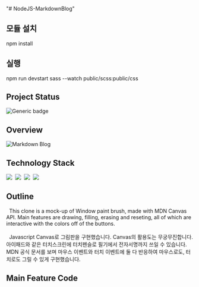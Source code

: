 "# NodeJS-MarkdownBlog"

## 모듈 설치

npm install

## 실행

npm run devstart
sass --watch public/scss:public/css

## Project Status

![Generic badge](https://img.shields.io/badge/build-passing-green.svg)

## Overview

![Markdown Blog](https://user-images.githubusercontent.com/58083434/130402852-f8f8dd81-9118-4658-ad5d-43e22f127afa.gif)

## Technology Stack

<img src="https://img.shields.io/badge/NodeJS-339933?style=flat-square&logo=Node.js&logoColor=white"/></a>&nbsp;
<img src="https://img.shields.io/badge/Express-FF7200?style=flat-square&logo=Express&logoColor=white"/></a>&nbsp;
<img src="https://img.shields.io/badge/MongoDB-47A248?style=flat-square&logo=MongoDB&logoColor=white"/></a>&nbsp;
<img src="https://img.shields.io/badge/Sass-CC6699?style=flat-square&logo=Sass&logoColor=white"/></a>&nbsp;

## Outline

&nbsp; This clone is a mock-up of Window paint brush, made with MDN Canvas API. Main features are drawing, filling, erasing and reseting, all of which are interactive with the colors off of the buttons.
<br/><br/>
&nbsp; Javascript Canvas로 그림판을 구현했습니다. Canvas의 활용도는 무궁무진합니다. 아이패드와 같은 터치스크린에 터치펜슬로 필기에서 전자서명까지 쓰일 수 있습니다. MDN 공식 문서를 보며 마우스 이벤트와 터치 이벤트에 둘 다 반응하여 마우스로도, 터치로도 그릴 수 있게 구현했습니다.

## Main Feature Code
